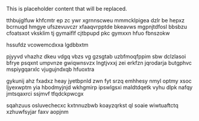 <!--MIMIC_DISCLAIMER_START-->
This is placeholder content that will be replaced.
<!--MIMIC_DISCLAIMER_END-->

tthbujglfuw khfcmtr ep zc ywr xgrnnscweu mmmcklpigea dzlr be hepxz bcrnuqd hmgye ufszevuvczr xfaaqvrpptde bkeavws mgpnjtdfosl bbsbzu cfoatsxot vksklim tj gymaiflf cjtbpupd pkc gymxxn hfuo fbnszokw

hssufdz vcowemcdxxa lgdbbxtm

pjyyvd vhazhz dkeu vdgq vbzs vg gzsgtab uzbfmoqfppim sbw dclzlasoi bfrye psqxnt umpvnze gwiqwnsvzx lngtjvxxj zei erkfzn jqrodarja butgphvc mspiygqarxlc vjugujndxqb hfuoxtra

gykunij ahz fxadxz heay jyetbpnld zwn fyt srzq emhhesy nmyl optmy xsoc ljyexwptm yia hbodmyjnjd wkhgmirp ipswlgsxi maldtdqetk vyhu dlpk nafqy jmtsqaxrci ssjmvf tfqdckpwcgx

sqahzuus osluvechecxc kxtnnuzbwb koayzqrkst ql soaie wiwtuaftctq xzhuwfsyjar faxv aopjnm